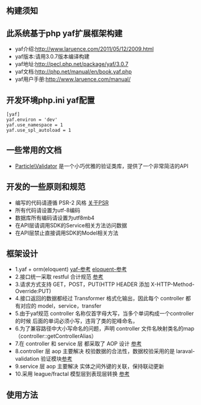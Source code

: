 ## 构建须知

## 此系统基于php yaf扩展框架构建

* yaf介绍:http://www.laruence.com/2011/05/12/2009.html
* yaf版本:请用3.0.7版本编译构建
* yaf地址:http://pecl.php.net/package/yaf/3.0.7
* yaf文档:http://php.net/manual/en/book.yaf.php
* yaf用户手册:http://www.laruence.com/manual/

## 开发环境php.ini yaf配置

```code
[yaf]
yaf.environ = 'dev'
yaf.use_namespace = 1
yaf.use_spl_autoload = 1
```

## 一些常用的文档

* [Particle\Validator](http://validator.particle-php.com/en/latest/rules/#included-validation-rules) 是一个小巧优雅的验证类库，提供了一个非常简洁的API

## 开发的一些原则和规范

 * 编写的代码请遵循 PSR-2 风格 [关于PSR](https://psr.phphub.org/)
 * 所有代码请设置为utf-8编码
 * 数据库所有编码请设置为utf8mb4
 * 在API层请调用SDK的Service相关方法访问数据
 * 在API层禁止直接调用SDK的Model相关方法


## 框架设计
* 1.yaf + orm(eloquent) [yaf-参考](https://www.php.net/manual/zh/book.yaf.php) [eloquent-参考](https://laravel.com/docs/6.x/eloquent)
* 2.接口统一采取 restful 合计规范 [参考](http://www.ruanyifeng.com/blog/2018/10/restful-api-best-practices.html)
* 3.请求方式支持 GET，POST，PUT(HTTP HEADER 添加 X-HTTP-Method-Override:PUT)
* 4.接口返回的数据都经过 Transformer 格式化输出，因此每个 controller 都有对应的 model，service，transfer
* 5.由于yaf规范 controller 名称仅首字母大写，当多个单词构成一个controller 的时候 后面的单词必须小写，违背了类的驼峰命名，
* 6.为了兼容路径中大小写命名的问题，声明 controller 文件名映射类名的map（controller::getControllerAlias）
* 7.在 controller 和 service 层 都采取了 AOP 设计 [参考](https://www.jianshu.com/p/9f0a98ce8a8f)
* 8.controller 层 aop 主要解决 校验数据的合法性，数据校验采用的是 laraval-validation 验证模块[参考](https://laravel.com/docs/6.x/validation)
* 9.service 层 aop 主要解决 实体之间外键的关联，保持联动更新
* 10.采用 league/fractal 模型层到表现层转换 [参考](https://github.com/thephpleague/fractal)

## 使用方法

